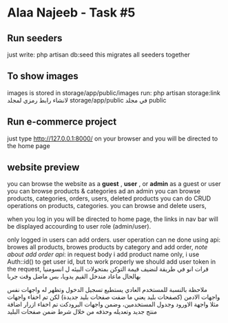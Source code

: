 # Alaa Najeeb - Task #5


## Run seeders
just write:
php artisan db:seed
this migrates all seeders together

## To show images
images is stored in storage/app/public/images
run:  php artisan storage:link
لانشاء رابط رمزي لمجلد storage/app/public 
في مجلد
public

## Run e-commerce project
just type http://127.0.0.1:8000/ on your browser and you will be directed to the home page

 
## website preview
you can browse the website as a **guest** , **user** , or **admin**
as a guest or user you can browse products & categories
ad an admin you can browse products, categories, orders, users, deleted products
you can do CRUD operations on products, categories. you can browse and delete users, 

when you log in you will be directed to home page, the links in nav bar will be displayed accourding to user role (admin/user).

only logged in users can add orders.
user operation can ne done using api:
browes all products, browes products by category and add order,
*note about add order api*: in request body i add product name only, i use Auth::id() to get user id, but to work properly we should add user token in the request, 
قرات انو في طريقة لنضيف قيمة التوكن بمتحولات البيئه ل انسومنيا بهالحال ماعاد مندخل القيم يدويا، بس ماضل وقت جربا



ملاحظة
بالنسبة للمستخدم العادي يستطيع تسجيل الدخول وتظهر له واجهات نفس واجهات الادمن (كصفحات بليد يعني ما ضفت صفحات بليد جديدة) لكن تم اخفاء واجهات مثلا واجهة الاورود وجدول المستخدمين، وضمن واجهات البرودكت تم اخفاء ازرار اضافة منتج جديد وتعديله وحذفه  من خلال شرط ضمن صفحات البليد
